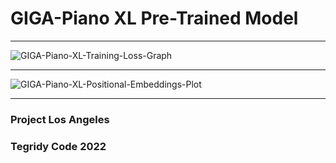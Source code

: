# GIGA-Piano XL Pre-Trained Model

***

![GIGA-Piano-XL-Training-Loss-Graph](https://user-images.githubusercontent.com/56325539/195238204-431763f6-3c03-4b05-81f0-96a60815243f.png)

***

![GIGA-Piano-XL-Positional-Embeddings-Plot](https://user-images.githubusercontent.com/56325539/195238241-e5991998-b55a-496a-a191-193485b21309.png)

***

### Project Los Angeles
### Tegridy Code 2022
